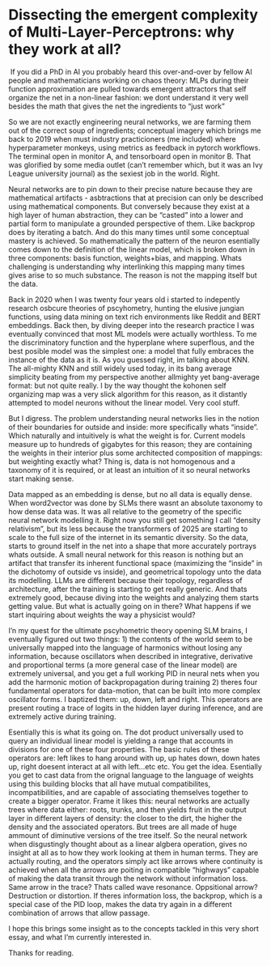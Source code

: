 
# Dissecting the emergent complexity of Multi-Layer-Perceptrons: why they work at all?

 If you did a PhD in AI you probably heard this over-and-over by fellow AI people and mathematicians working on chaos theory: MLPs during their function approximation are pulled towards emergent attractors that self organize the net in a non-linear fashion: we dont understand it very well besides the math that gives the net the ingredients to “just work”

So we are not exactly engineering neural networks, we are farming them out of the correct soup of ingredients; conceptual imagery which brings me back to 2019 when must industry practicioners (me included) where hyperparameter monkeys, using metrics as feedback in pytorch workflows. The terminal open in monitor A, and tensorboard open in monitor B. That was glorified by some media outlet (can’t remember which, but it was an Ivy League university journal) as the sexiest job in the world. Right.

Neural networks are to pin down to their precise nature because they are mathematical artifacts - asbtractions that at precision can only be described using mathematical components. But conversely because they exist at a high layer of human abstraction, they can be “casted” into a lower and partial form to manipulate a grounded perspective of them. Like backprop does by iterating a batch. And do this many times until some conceptual mastery is achieved. So mathematically the pattern of the neuron esentially comes down to the definition of the linear model, which is broken down in three components: basis function, weights+bias, and mapping. Whats challenging is understanding why interlinking this mapping many times gives arise to so much substance. The reason is not the mapping itself but the data.

Back in 2020 when I was twenty four years old i started to indepently research osbcure theories of pscyhometry, hunting the elusive jungian functions, using data mining on text rich environments like Reddit and BERT embeddings. Back then, by diving deeper into the research practice I was eventually convinced that most ML models were actually worthless. To me the discriminatory function and the hyperplane where superflous, and the best posible model was the simplest one: a model that fully embraces the instance of the data as it is. As you guessed right, im talking about KNN. The all-mighty KNN and still widely used today, in its bang average simplicity beating from my perspective another allmighty yet bang-average format: but not quite really. I by the way thought the kohonen self organizing map was a very slick algorithm for this reason, as it distantly attempted to model neurons without the linear model. Very cool stuff.

But I digress. The problem understanding neural networks lies in the notion of their boundaries for outside and inside: more specifically whats “inside”. Which naturally and intuitively is what the weight is for. Current models measure up to hundreds of gigabytes for this reason; they are containing the weights in their interior plus some architected composition of mappings: but weighting exactly what? Thing is, data is not homogenous and a taxonomy of it is required, or at least an intuition of it so neural networks start making sense.

Data mapped as an embedding is dense, but no all data is equally dense. When word2vector was done by SLMs there wasnt an absolute taxonomy to how dense data was. It was all relative to the geometry of the specific neural network modelling it. Right now you still get something I call “density relativism”, but  its less because the transformers of 2025 are starting to scale to the full size of the internet in its semantic diversity. So the data, starts to ground itself in the net into a shape that more accurately portrays whats outside. A small neural network for this reason is nothing but an artifact that transfer its inherent functional space (maximizing the “inside” in the dichotomy of outside vs inside), and geometrical topology unto the data its modelling. LLMs are different because their topology, regardless of architecture, after the training is starting to get really generic. 
And thats extremely good, because diving into the weights and analyzing them starts getting value. But what is actually going on in there? What happens if we start inquiring about weights the way a physicist would?

I’n my quest for the ultimate pscyhometric theory opening SLM brains, I eventually figured out two things: 1) the contents of the world seem to be universally mapped into the language of harmonics without losing any information, because oscillators when described in integrative, derivative and proportional  terms (a more general case of the linear model) are extremely universal, and you get a full working PID in neural nets when you add the harmonic motion of backpropagation during training 2) theres four fundamental operators for data-motion, that can be built into more complex oscillator forms. I baptized them: up, down, left and right. This operators are present routing a trace of logits in the hidden layer during inference, and are extremely active during training. 

Esentially this is what its going on. The dot product universally used to query an individual linear model is yielding a range that accounts in divisions for one of these four properties. The basic rules of these operators are: left likes to hang around with up, up hates down, down hates up, right doesent interact at all with left...etc etc. You get the idea. Esentially you get to cast data from the orignal language to the language of weights using this building blocks that all have mutual compatibilites, incompatibilities, and are capable of associating themselves together to create a bigger operator. Frame it likes this: neural networks are actually trees where data either: roots, trunks, and then yields fruit in the output layer in different layers of density: the closer to the dirt, the higher the density and the associated operators. But trees are all made of huge ammount of diminutive versions of the tree itself. So the neural network when disgustingly thought about as a linear algbera operation, gives no insight at all as to how they work looking at them in human terms. They are actually routing, and the operators simply act like arrows where continuity is achieved when all the arrows are poiting in compatible “highways” capable of making the data transit through the network without information loss. Same arrow in the trace? Thats called wave resonance. Oppsitional arrow? Destruction or distortion. If theres information loss, the backprop, which is a special case of the PID loop, makes the data try again in a different combination of arrows that allow passage.

I hope this brings some insight as to the concepts tackled in this very short essay, and what I’m currently interested in.

Thanks for reading.
